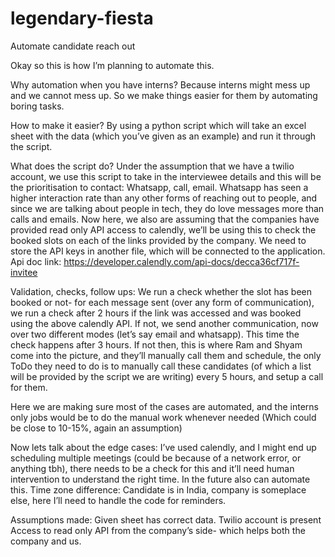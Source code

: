 # legendary-fiesta
Automate candidate reach out

Okay so this is how I’m planning to automate this.

Why automation when you have interns?
Because interns might mess up and we cannot mess up. So we make things easier for them by automating boring tasks.

How to make it easier?
By using a python script which will take an excel sheet with the data (which you’ve given as an example) and run it through the script.

What does the script do?
Under the assumption that we have a twilio account, we use this script to take in the interviewee details and this will be the prioritisation to contact: Whatsapp, call, email. Whatsapp has seen a higher interaction rate than any other forms of reaching out to people, and since we are talking about people in tech, they do love messages more than calls and emails.
Now here, we also are assuming that the companies have provided read only API access to calendly, we’ll be using this to check the booked slots on each of the links provided by the company. We need to store the API keys in another file, which will be connected to the application. Api doc link: https://developer.calendly.com/api-docs/decca36cf717f-invitee

Validation, checks, follow ups: We run a check whether the slot has been booked or not- for each message sent (over any form of communication), we run a check after 2 hours if the link was accessed and was booked using the above calendly API. If not, we send another communication, now over two different modes (let’s say email and whatsapp). This time the check happens after 3 hours. If not then, this is where Ram and Shyam come into the picture, and they’ll manually call them and schedule, the only ToDo they need to do is to manually call these candidates (of which a list will be provided by the script we are writing) every 5 hours, and setup a call for them.

Here we are making sure most of the cases are automated, and the interns only jobs would be to do the manual work whenever needed (Which could be close to 10-15%, again an assumption)

Now lets talk about the edge cases:
        I’ve used calendly, and I might end up scheduling multiple meetings (could be because of a network error, or anything tbh), there needs to be a check for this and it’ll need human intervention to understand the right time. In the future also can automate this.
        Time zone difference: Candidate is in India, company is someplace else, here I’ll need to handle the code for reminders.

Assumptions made:
        Given sheet has correct data.
        Twilio account is present
        Access to read only API from the company’s side- which helps both the company and us.
